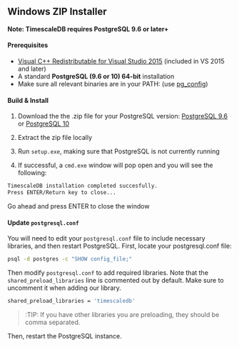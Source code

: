 ## Windows ZIP Installer [](installation-windows)

**Note: TimescaleDB requires PostgreSQL 9.6 or later+**

#### Prerequisites

- [Visual C++ Redistributable for Visual Studio 2015][c_plus] (included in VS 2015 and later)
- A standard **PostgreSQL (9.6 or 10) 64-bit** installation
- Make sure all relevant binaries are in your PATH: (use [pg_config][])

#### Build & Install

1. Download the the .zip file for your PostgreSQL version: [PostgreSQL 9.6][windows-dl-pg9.6] or [PostgreSQL 10][windows-dl-pg10]

1. Extract the zip file locally

1. Run `setup.exe`, making sure that PostgreSQL is not currently running

1. If successful, a `cmd.exe` window will pop open and you will see the following:
```bash
TimescaleDB installation completed succesfully.
Press ENTER/Return key to close...
```
Go ahead and press ENTER to close the window


#### Update `postgresql.conf`

You will need to edit your `postgresql.conf` file to include
necessary libraries, and then restart PostgreSQL. First, locate your postgresql.conf file:

```bash
psql -d postgres -c "SHOW config_file;"
```

Then modify `postgresql.conf` to add required libraries.  Note that
the `shared_preload_libraries` line is commented out by default.
Make sure to uncomment it when adding our library.

```bash
shared_preload_libraries = 'timescaledb'
```
>:TIP: If you have other libraries you are preloading, they should be comma separated.

Then, restart the PostgreSQL instance.

[c_plus]: https://www.microsoft.com/en-us/download/details.aspx?id=48145
[pg_config]: https://www.postgresql.org/docs/10/static/app-pgconfig.html
[windows-dl-pg9.6]:  https://timescalereleases.blob.core.windows.net/windows/timescaledb-postgresql-9.6_x.y.z-windows-amd64.zip
[windows-dl-pg10]: https://timescalereleases.blob.core.windows.net/windows/timescaledb-postgresql-10_x.y.z-windows-amd64.zip
